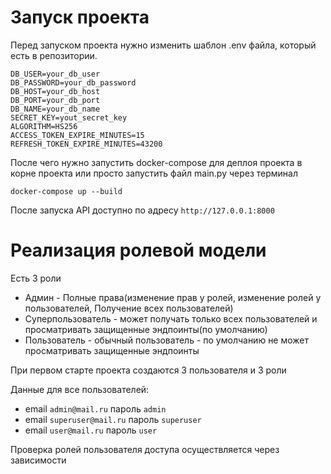 ﻿# Запуск проекта
Перед запуском проекта нужно изменить шаблон .env файла, который есть в репозитории.

```
DB_USER=your_db_user
DB_PASSWORD=your_db_password
DB_HOST=your_db_host
DB_PORT=your_db_port
DB_NAME=your_db_name
SECRET_KEY=yout_secret_key
ALGORITHM=HS256
ACCESS_TOKEN_EXPIRE_MINUTES=15
REFRESH_TOKEN_EXPIRE_MINUTES=43200
```

После чего нужно запустить docker-compose для деплоя проекта в корне проекта
или просто запустить файл main.py через терминал

```docker-compose up --build```

После запуска API доступно по адресу `http://127.0.0.1:8000`

# Реализация ролевой модели

Есть 3 роли
* Админ - Полные права(изменение прав у ролей, изменение ролей у пользователей, Получение всех пользователей)
* Суперпользователь - может получать только всех пользователей и просматривать защищенные эндпоинты(по умолчанию)
* Пользователь - обычный пользователь - по умолчанию не может просматривать защищенные эндпоинты

При первом старте проекта создаются 3 пользователя и 3 роли 

Данные для все пользователей: 
* email `admin@mail.ru` пароль `admin`
* email `superuser@mail.ru` пароль `superuser`
* email `user@mail.ru` пароль `user`

Проверка ролей пользователя доступа осуществляется через зависимости 


